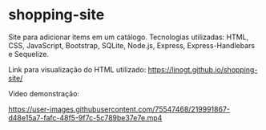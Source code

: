 # shopping-site

Site para adicionar items em um catálogo. 
Tecnologias utilizadas: HTML, CSS, JavaScript, Bootstrap, SQLite, Node.js, Express, Express-Handlebars e Sequelize.

Link para visualização do HTML utilizado: https://linogt.github.io/shopping-site/


Video demonstração:

https://user-images.githubusercontent.com/75547468/219991867-d48e15a7-fafc-48f5-9f7c-5c789be37e7e.mp4


